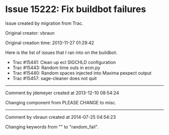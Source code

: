 # Issue 15222: Fix buildbot failures

Issue created by migration from Trac.

Original creator: vbraun

Original creation time: 2013-11-27 01:29:42

Here is the list of issues that I ran into on the buildbot:

* Trac #15441: Clean up ecl SIGCHLD configuration
* Trac #15443: Random time outs in ecm.py
* Trac #15440: Random spaces injected into Maxima pexpect output
* Trac #15457: sage-cleaner does not quit


---

Comment by jdemeyer created at 2013-12-10 08:54:24

Changing component from PLEASE CHANGE to misc.


---

Comment by vbraun created at 2014-07-25 04:54:23

Changing keywords from "" to "random_fail".
